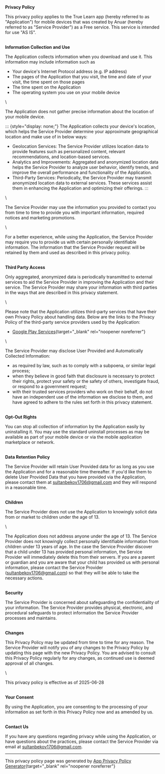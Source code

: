 **Privacy Policy**

This privacy policy applies to the True Learn app (hereby referred to as
\"Application\") for mobile devices that was created by Anuar (hereby
referred to as \"Service Provider\") as a Free service. This service is
intended for use \"AS IS\".

\
**Information Collection and Use**

The Application collects information when you download and use it. This
information may include information such as

-   Your device\'s Internet Protocol address (e.g. IP address)
-   The pages of the Application that you visit, the time and date of
    your visit, the time spent on those pages
-   The time spent on the Application
-   The operating system you use on your mobile device

\

The Application does not gather precise information about the location
of your mobile device.

::: {style="display: none;"}
The Application collects your device\'s location, which helps the
Service Provider determine your approximate geographical location and
make use of in below ways:

-   Geolocation Services: The Service Provider utilizes location data to
    provide features such as personalized content, relevant
    recommendations, and location-based services.
-   Analytics and Improvements: Aggregated and anonymized location data
    helps the Service Provider to analyze user behavior, identify
    trends, and improve the overall performance and functionality of the
    Application.
-   Third-Party Services: Periodically, the Service Provider may
    transmit anonymized location data to external services. These
    services assist them in enhancing the Application and optimizing
    their offerings.
:::

\

The Service Provider may use the information you provided to contact you
from time to time to provide you with important information, required
notices and marketing promotions.

\

For a better experience, while using the Application, the Service
Provider may require you to provide us with certain personally
identifiable information. The information that the Service Provider
request will be retained by them and used as described in this privacy
policy.

\
**Third Party Access**

Only aggregated, anonymized data is periodically transmitted to external
services to aid the Service Provider in improving the Application and
their service. The Service Provider may share your information with
third parties in the ways that are described in this privacy statement.

<div>

\

Please note that the Application utilizes third-party services that have
their own Privacy Policy about handling data. Below are the links to the
Privacy Policy of the third-party service providers used by the
Application:

-   [Google Play
    Services](https://www.google.com/policies/privacy/){target="_blank"
    rel="noopener noreferrer"}

</div>

\

The Service Provider may disclose User Provided and Automatically
Collected Information:

-   as required by law, such as to comply with a subpoena, or similar
    legal process;
-   when they believe in good faith that disclosure is necessary to
    protect their rights, protect your safety or the safety of others,
    investigate fraud, or respond to a government request;
-   with their trusted services providers who work on their behalf, do
    not have an independent use of the information we disclose to them,
    and have agreed to adhere to the rules set forth in this privacy
    statement.

\
**Opt-Out Rights**

You can stop all collection of information by the Application easily by
uninstalling it. You may use the standard uninstall processes as may be
available as part of your mobile device or via the mobile application
marketplace or network.

\
**Data Retention Policy**

The Service Provider will retain User Provided data for as long as you
use the Application and for a reasonable time thereafter. If you\'d like
them to delete User Provided Data that you have provided via the
Application, please contact them at sultanbekov1706@gmail.com and they
will respond in a reasonable time.

\
**Children**

The Service Provider does not use the Application to knowingly solicit
data from or market to children under the age of 13.

<div>

\

The Application does not address anyone under the age of 13. The Service
Provider does not knowingly collect personally identifiable information
from children under 13 years of age. In the case the Service Provider
discover that a child under 13 has provided personal information, the
Service Provider will immediately delete this from their servers. If you
are a parent or guardian and you are aware that your child has provided
us with personal information, please contact the Service Provider
(sultanbekov1706@gmail.com) so that they will be able to take the
necessary actions.

</div>

\
**Security**

The Service Provider is concerned about safeguarding the confidentiality
of your information. The Service Provider provides physical, electronic,
and procedural safeguards to protect information the Service Provider
processes and maintains.

\
**Changes**

This Privacy Policy may be updated from time to time for any reason. The
Service Provider will notify you of any changes to the Privacy Policy by
updating this page with the new Privacy Policy. You are advised to
consult this Privacy Policy regularly for any changes, as continued use
is deemed approval of all changes.

\

This privacy policy is effective as of 2025-06-28

\
**Your Consent**

By using the Application, you are consenting to the processing of your
information as set forth in this Privacy Policy now and as amended by
us.

\
**Contact Us**

If you have any questions regarding privacy while using the Application,
or have questions about the practices, please contact the Service
Provider via email at sultanbekov1706@gmail.com.

------------------------------------------------------------------------

This privacy policy page was generated by [App Privacy Policy
Generator](https://app-privacy-policy-generator.nisrulz.com/){target="_blank"
rel="noopener noreferrer"}
